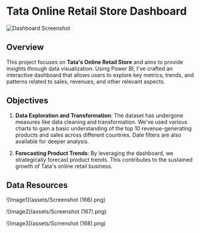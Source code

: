 # Tata Online Retail Store Dashboard

![Dashboard Screenshot](https://example.com/path/to/screenshot.png) <!-- Replace with an actual screenshot of your dashboard -->

## Overview

This project focuses on **Tata's Online Retail Store** and aims to provide insights through data visualization. Using Power BI, I've crafted an interactive dashboard that allows users to explore key metrics, trends, and patterns related to sales, revenues, and other relevant aspects.

## Objectives

1. **Data Exploration and Transformation**: The dataset has undergone measures like data cleaning and transformation. We've used various charts to gain a basic understanding of the top 10 revenue-generating products and sales across different countries. Date filters are also available for deeper analysis.

2. **Forecasting Product Trends**: By leveraging the dashboard, we strategically forecast product trends. This contributes to the sustained growth of Tata's online retail business.

## Data Resources

![Image1](assets/Screenshot (166).png)

![Image2](assets/Screenshot (167).png)

![Image3](assets/Scrrenshot (168).png)






